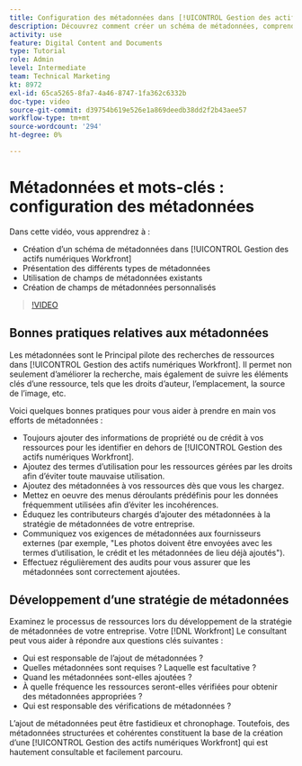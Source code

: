 ```yaml
---
title: Configuration des métadonnées dans [!UICONTROL Gestion des actifs numériques Workfront]
description: Découvrez comment créer un schéma de métadonnées, comprendre les différents types de métadonnées, utiliser des champs de métadonnées existants, etc. dans [!UICONTROL Gestion des actifs numériques Workfront].
activity: use
feature: Digital Content and Documents
type: Tutorial
role: Admin
level: Intermediate
team: Technical Marketing
kt: 8972
exl-id: 65ca5265-8fa7-4a46-8747-1fa362c6332b
doc-type: video
source-git-commit: d39754b619e526e1a869deedb38dd2f2b43aee57
workflow-type: tm+mt
source-wordcount: '294'
ht-degree: 0%

---
```


# Métadonnées et mots-clés : configuration des métadonnées

Dans cette vidéo, vous apprendrez à :

* Création d’un schéma de métadonnées dans [!UICONTROL Gestion des actifs numériques Workfront]
* Présentation des différents types de métadonnées
* Utilisation de champs de métadonnées existants
* Création de champs de métadonnées personnalisés

>[!VIDEO](https://video.tv.adobe.com/v/335235/?quality=12)

## Bonnes pratiques relatives aux métadonnées

Les métadonnées sont le Principal pilote des recherches de ressources dans [!UICONTROL Gestion des actifs numériques Workfront]. Il permet non seulement d’améliorer la recherche, mais également de suivre les éléments clés d’une ressource, tels que les droits d’auteur, l’emplacement, la source de l’image, etc.

Voici quelques bonnes pratiques pour vous aider à prendre en main vos efforts de métadonnées :

* Toujours ajouter des informations de propriété ou de crédit à vos ressources pour les identifier en dehors de [!UICONTROL Gestion des actifs numériques Workfront].
* Ajoutez des termes d’utilisation pour les ressources gérées par les droits afin d’éviter toute mauvaise utilisation.
* Ajoutez des métadonnées à vos ressources dès que vous les chargez.
* Mettez en oeuvre des menus déroulants prédéfinis pour les données fréquemment utilisées afin d’éviter les incohérences.
* Éduquez les contributeurs chargés d’ajouter des métadonnées à la stratégie de métadonnées de votre entreprise.
* Communiquez vos exigences de métadonnées aux fournisseurs externes (par exemple, &quot;Les photos doivent être envoyées avec les termes d’utilisation, le crédit et les métadonnées de lieu déjà ajoutés&quot;).
* Effectuez régulièrement des audits pour vous assurer que les métadonnées sont correctement ajoutées.

## Développement d’une stratégie de métadonnées

Examinez le processus de ressources lors du développement de la stratégie de métadonnées de votre entreprise. Votre [!DNL Workfront] Le consultant peut vous aider à répondre aux questions clés suivantes :

* Qui est responsable de l’ajout de métadonnées ?
* Quelles métadonnées sont requises ? Laquelle est facultative ?
* Quand les métadonnées sont-elles ajoutées ?
* À quelle fréquence les ressources seront-elles vérifiées pour obtenir des métadonnées appropriées ?
* Qui est responsable des vérifications de métadonnées ?

L’ajout de métadonnées peut être fastidieux et chronophage. Toutefois, des métadonnées structurées et cohérentes constituent la base de la création d’une [!UICONTROL Gestion des actifs numériques Workfront] qui est hautement consultable et facilement parcouru.
